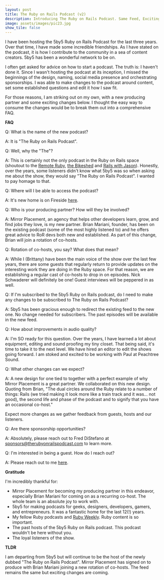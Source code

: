 ```yaml
---
layout: post
title: The Ruby on Rails Podcast (v2)
description: Introducing The Ruby on Rails Podcast. Same Feed, Exciting Changes. 
image: assets/images/pic23.jpg
show_tile: false
---
```


I have been hosting the 5by5 Ruby on Rails Podcast for the last three years. Over that time, I have made some incredible friendships. As I have
stated on the podcast, it is how I contribute to the community in a sea of content creators. 5by5 has been a wonderful network to be on.

I often get asked for advice on how to start a podcast. The truth is: I haven't done it. Since I wasn't hosting the 
podcast at its inception, I missed the beginnings of the design, naming, social media presence and orchestrating sponsorships. I was able to make changes to the podcast around
content, set some established questions and edit it how I saw fit. 

For those reasons, I am striking out on my own, with a new producing partner and some exciting changes below. I thought the 
easy way to consume the changes would be to break them out into a comprehensive FAQ.  

__FAQ__

Q: What is the name of the new podcast? 

A: It is "The Ruby on Rails Podcast". 

Q: Well, why the "The"? 

A: This is certainly not the only podcast in the Ruby on Rails space (shoutout to the [Remote Ruby](https://remoteruby.transistor.fm/), [the Bikeshed](https://www.bikeshed.fm/) and [Rails with Jason](https://www.codewithjason.com/rails-with-jason-podcast/)).
Honestly, over the years, some listeners didn't know what 5by5 was so when asking me about the show, they would say "The Ruby on Rails Podcast".
I wanted to pay homage to that. 

Q: Where will I be able to access the podcast? 

A: It's new home is on Fireside [here](https://therubyonrailspodcast.com).

Q: Who is your producing partner? How will they be involved?

A: Mirror Placement, an agency that helps other developers learn, grow, and find jobs they love, is my new partner. Brian Mariani, founder, has been on the
existing podcast (some of the most highly listened to) and he offers great advice to RoR devs both new and established. As part of this change, 
Brian will join a rotation of co-hosts. 

Q: Rotation of co-hosts, you say? What does that mean?

A: While I (Brittany) have been the main voice of the show over the last few years, there are some guests that regularly return to 
provide updates on the interesting work they are doing in the Ruby space. For that reason, we are establishing a regular cast of
co-hosts to drop in on episodes. Nick Schwaderer will definitely be one! Guest interviews will be peppered in as well. 

Q: If I'm subscribed to the 5by5 Ruby on Rails podcast, do I need to make any changes to be subscribed to The Ruby on Rails Podcast?

A: 5by5 has been gracious enough to redirect the existing feed to the new one. No change needed for subscribers. The past episodes
will be available in the new feed.

Q: How about improvements in audio quality? 

A: I'm SO ready for this question. Over the years, I have learned a lot about equipment, editing and sound proofing my tiny closet. That being
said, it's time to take it to the next level. We have hired an editor to edit the shows going forward. I am stoked and excited to be working with 
Paul at Peachtree Sound. 

Q: What other changes can we expect? 

A: A new design for one tied to together with a perfect example of why Mirror Placement is a great partner. We collaborated on this new design. 
Quoting from Brian, "The dual circles around the Ruby relate to a number of things: Rails (we tried making it look more like a train track and it was... not good), 
the second life and phase of the podcast and to signify that you have an occasional co-host."

Expect more changes as we gather feedback from guests, hosts and our listeners. 

Q: Are there sponsorship opportunities? 

A: Absolutely, please reach out to Fred DiStefano at sponsors@therubyonrailspodcast.com to learn more. 

Q: I'm interested in being a guest. How do I reach out? 

A: Please reach out to me [here](https://www.therubyonrailspodcast.com/contact).

__Gratitude__

I'm incredibly thankful for: 

* Mirror Placement for becoming my producing partner in this endeavor, especially Brian Mariani for coming on as a recurring co-host.
The whole team is an absolute joy to work with. 
* 5by5 for making podcasts for geeks, designers, developers, gamers, and entrepreneurs. It was a fantastic home for the last 12(!) years.
* My fellow Ruby podcasts and [Ruby Weekly](https://rubyweekly.com/). Ruby content is so important. 
* The past hosts of the 5by5 Ruby on Rails podcast. This podcast wouldn't be here without you. 
* The loyal listeners of the show. 

__TLDR__

I am departing from 5by5 but will continue to be the host of the newly dubbed "The Ruby on Rails Podcast". Mirror Placement has
signed on to produce with Brian Mariani joining a new rotation of co-hosts. The feed remains the same but exciting changes are
coming. 